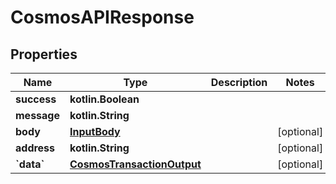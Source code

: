 
# CosmosAPIResponse

## Properties
Name | Type | Description | Notes
------------ | ------------- | ------------- | -------------
**success** | **kotlin.Boolean** |  | 
**message** | **kotlin.String** |  | 
**body** | [**InputBody**](InputBody.md) |  |  [optional]
**address** | **kotlin.String** |  |  [optional]
**&#x60;data&#x60;** | [**CosmosTransactionOutput**](CosmosTransactionOutput.md) |  |  [optional]



